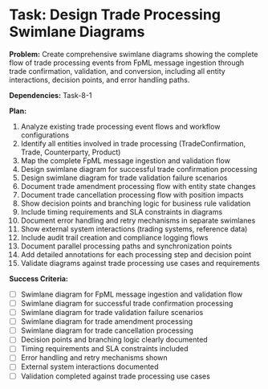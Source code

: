 # Task: Design Trade Processing Swimlane Diagrams

**Problem:** Create comprehensive swimlane diagrams showing the complete flow of trade processing events from FpML message ingestion through trade confirmation, validation, and conversion, including all entity interactions, decision points, and error handling paths.

**Dependencies:** Task-8-1

**Plan:**
1. Analyze existing trade processing event flows and workflow configurations
2. Identify all entities involved in trade processing (TradeConfirmation, Trade, Counterparty, Product)
3. Map the complete FpML message ingestion and validation flow
4. Design swimlane diagram for successful trade confirmation processing
5. Design swimlane diagram for trade validation failure scenarios
6. Document trade amendment processing flow with entity state changes
7. Document trade cancellation processing flow with position impacts
8. Show decision points and branching logic for business rule validation
9. Include timing requirements and SLA constraints in diagrams
10. Document error handling and retry mechanisms in separate swimlanes
11. Show external system interactions (trading systems, reference data)
12. Include audit trail creation and compliance logging flows
13. Document parallel processing paths and synchronization points
14. Add detailed annotations for each processing step and decision point
15. Validate diagrams against trade processing use cases and requirements

**Success Criteria:**
- [ ] Swimlane diagram for FpML message ingestion and validation flow
- [ ] Swimlane diagram for successful trade confirmation processing
- [ ] Swimlane diagram for trade validation failure scenarios
- [ ] Swimlane diagram for trade amendment processing
- [ ] Swimlane diagram for trade cancellation processing
- [ ] Decision points and branching logic clearly documented
- [ ] Timing requirements and SLA constraints included
- [ ] Error handling and retry mechanisms shown
- [ ] External system interactions documented
- [ ] Validation completed against trade processing use cases
